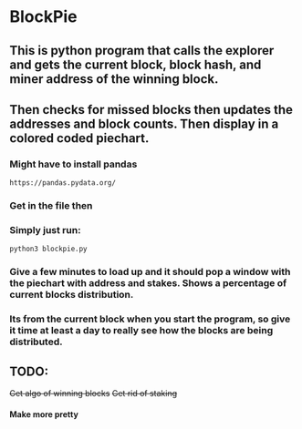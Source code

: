 # BlockPie

## This is python program that calls the explorer and gets the current block, block hash, and miner address of the winning block. 
## Then checks for missed blocks then updates the addresses and block counts. Then display in a colored coded piechart.

### Might have to install pandas
`https://pandas.pydata.org/`

### Get in the file then
### Simply just run:
`python3 blockpie.py`

### Give a few minutes to load up and it should pop a window with the piechart with address and stakes. Shows a percentage of current blocks distribution.
### Its from the current block when you start the program, so give it time at least a day to really see how the blocks are being distributed.


## TODO:
~~Get algo of winning blocks~~ 
~~Get rid of staking~~
#### Make more pretty
